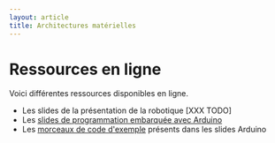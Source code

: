 ```yaml
---
layout: article
title: Architectures matérielles
---
```


# Ressources en ligne

Voici différentes ressources disponibles en ligne.

* Les slides de la présentation de la robotique [XXX TODO]
* Les [slides de programmation embarquée avec Arduino](./arduino.pdf)
* Les [morceaux de code d'exemple](https://github.com/diu-uf-bordeaux/bloc3/tree/master/robotique/code) présents dans les slides Arduino